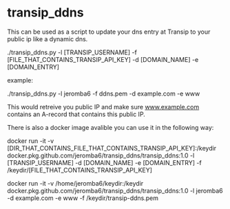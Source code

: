 # transip_ddns

This can be used as a script to update your dns entry at Transip to your public ip like a dynamic dns.

./transip_ddns.py -l [TRANSIP_USERNAME] -f [FILE_THAT_CONTAINS_TRANSIP_API_KEY] -d [DOMAIN_NAME] -e [DOMAIN_ENTRY]

example:

./transip_ddns.py -l jeromba6 -f ddns.pem -d example.com -e www

This would retreive you public IP and make sure www.example.com contains an A-record that contains this public IP.

There is also a docker image avalible you can use it in the following way:

docker run -it -v [DIR_THAT_CONTAINS_FILE_THAT_CONTAINS_TRANSIP_API_KEY]:/keydir docker.pkg.github.com/jeromba6/transip_ddns/transip_ddns:1.0 -l [TRANSIP_USERNAME] -d [DOMAIN_NAME] -e [DOMAIN_ENTRY] -f /keydir/[FILE_THAT_CONTAINS_TRANSIP_API_KEY]

docker run -it -v /home/jeromba6/keydir:/keydir docker.pkg.github.com/jeromba6/transip_ddns/transip_ddns:1.0 -l jeromba6 -d example.com -e www -f /keydir/transip-ddns.pem
